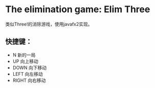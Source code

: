 # The elimination game: Elim Three
类似Three!的消除游戏，使用javafx2实现。

## 快捷键：
* N 新的一局
* UP 向上移动
* DOWN 向下移动
* LEFT 向左移动
* RIGHT 向右移动

